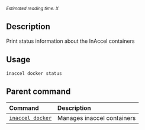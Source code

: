 *<small id="time">Estimated reading time: X</small>*

## Description

Print status information about the InAccel containers

## Usage

```text
inaccel docker status
```

## Parent command

| Command                          | Description                |
| :------------------------------- | :------------------------- |
| [` inaccel docker `](command.md) | Manages inaccel containers |
